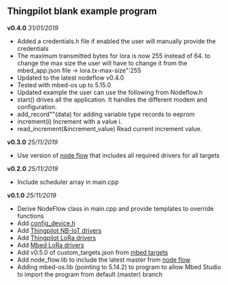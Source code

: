 ## Thingpilot blank example program

**v0.4.0** *31/01/2019*
- Added a credentials.h file if enabled the user will manually provide the credentials
- The maximum transmitted bytes for lora is now 255 instead of 64. to change the max size 
  the user will have to change it from the mbed_app.json file -> lora.tx-max-size":255
- Updated to the latest nodeflow v0.4.0
- Tested with mbed-os up to 5.15.0
- Updated example the user can use the following from Nodeflow.h
- start() drives all the application. It handles the different modem and configuration.
- add_record"<DataType>"(data) for adding variable type records to eeprom
- increment(i) Increment with a value i.
- read_increment(&increment_value) Read current increment value.

**v0.3.0** *25/11/2019*

 - Use version of [node flow](https://github.com/thingpilot/node_flow) that includes all required drivers for all targets

**v0.2.0** *25/11/2019*

 - Include scheduler array in main.cpp 

**v0.1.0** *25/11/2019*

 - Derive NodeFlow class in main.cpp and provide templates to override functions 
 - Add [config_device.h](https://github.com/thingpilot/deviceconfig)
 - Add [Thingpilot NB-IoT drivers](https://github.com/thingpilot/thingpilot_nbiot)
 - Add [Thingpilot LoRa drivers](https://github.com/thingpilot/thingpilot_semtech_lora)
 - Add [Mbed LoRa drivers](https://github.com/ARMmbed/mbed-semtech-lora-rf-drivers)
 - Add v0.5.0 of custom_targets.json from [mbed targets](https://github.com/thingpilot/mbed_targets)
 - Add node_flow.lib to include the latest master from [node flow](https://github.com/thingpilot/node_flow)
 - Adding mbed-os.lib (pointing to 5.14.2) to program to allow Mbed Studio to import the program from default (master) branch

